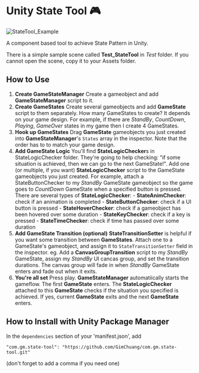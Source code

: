 # Unity State Tool 🎮

![StateTool_Example](https://github.com/GimChuang/com.gm.unity-firebase-tool/blob/master/readme_information/StateTool_Example.jpg)

A component based tool to achieve State Pattern in Unity.

There is a simple sample scene called **Test_StateTool** in *Test* folder. If you cannot open the scene, copy it to your Assets folder.

How to Use
---
1. **Create GameStateManager**
Create a gameobject and add **GameStateManager** script to it.
2. **Create GameStates**
Create several gameobjects and add **GameState** script to them separately. How many GameStates to create? It depends on your game design. For example, if there are *StandBy*, *CountDown*, *Playing*, *GameOver* states in my game then I create 4 GameStates.
3. **Hook up GameStates**
Drag **GameState** gameobjects you just created into **GameStateManager**'s `States` array in the inspector. Note that the order has to to match your game design.
4. **Add GameState Logic**
You'll find **StateLogicChecker**s in StateLogicChecker folder. They're going to help checking:  "if some situation is achieved, then we can go to the next GameState!".
Add one (or multiple, if you want) **StateLogicChecker** script to the GameState gameobjects you just created. 
For example, attach a StateButtonChecker to my *StandBy* GameState gameobject so the game goes to *CountDown* GameState when a specified button is pressed.
There are several types of  **StateLogicChecker**:
        - **StateAnimChecker**: check if an animation is completed
        - **StateButtonChecker**: check if a UI button is pressed
        - **StateHoverChecker**: check if a gameobject has been hovered over some duration
        - **StateKeyChecker**: check if a key is pressed
        - **StateTimeChecker**: check if time has passed over some duration
5. **Add GameState Transition (optional)**
**StateTransitionSetter** is helpful if you want some transition between **GameStates**.
Attach one to a GameState's gameobject, and assign it to `StateTransitionSetter` field in the inspector.
eg. Add a **CanvasGroupTransition** script to my *StandBy* GameState, assign my *StandBy* UI cancas group, and set the transition durations. The canvas group will fade in when *StandBy* GameState enters and fade out when it exits.
6. **You're all set**
Press play. **GameStateManager** automatiically starts the gameflow. The first **GameState** enters. The **StateLogicChecker** attached to this **GameState** checks if the situation you specified is achieved. If yes, current **GameState** exits and the next **GameState** enters.


How to Install with Unity Package Manager
---
In the `dependencies` section of your 'manifest.json', add
```
"com.gm.state-tool": "https://github.com/GimChuang/com.gm.state-tool.git"
```
(don't forget to add a comma if you need one)